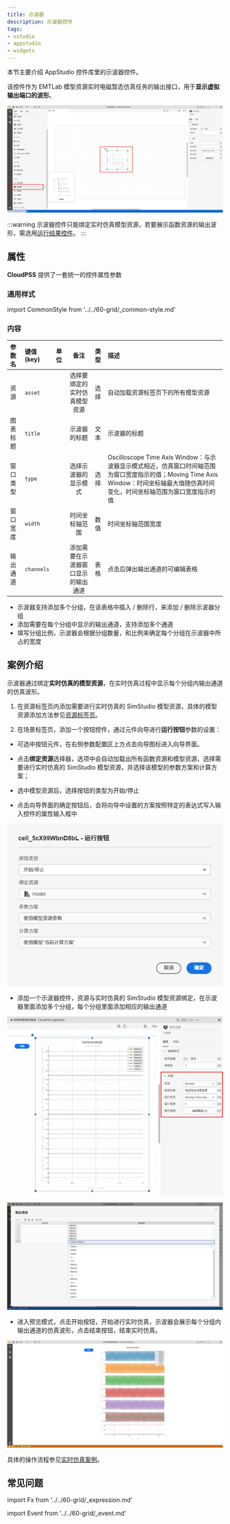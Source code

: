 ```yaml
---
title: 示波器
description: 示波器控件
tags:
- xstudio
- appstudio
- widgets
---
```


本节主要介绍 AppStudio 控件库里的示波器控件。

该控件作为 EMTLab 模型资源实时电磁暂态仿真任务的输出接口，用于**显示虚拟输出端口的波形**。

![示波器控件](oscillograph.png "示波器控件")

:::warning
示波器控件只能绑定实时仿真模型资源，若要展示函数资源的输出波形，需选用[运行结果控件](../10-output-viewer/index.md)。
:::

## 属性

**CloudPSS** 提供了一套统一的控件属性参数

### 通用样式

import CommonStyle from '../../60-grid/_common-style.md'

<CommonStyle />

### 内容

| 参数名 | 键值 (key) | 单位 | 备注 | 类型 | 描述 |
| :--- | :--- | :--- | :--: | :--- | :--- |
| 资源 | `asset` |  | 选择要绑定的实时仿真模型资源 | 选择 | 自动加载资源标签页下的所有模型资源  |
| 图表标题 | `title` |  | 示波器的标题 | 文本 | 示波器的标题 |
| 窗口类型 | `type` |  | 选择示波器的显示模式 | 选择 | Oscilloscope Time Axis Window：与示波器显示模式相近，仿真窗口时间轴范围为窗口宽度指示的值；Moving Time Axis Window：时间坐标轴最大值随仿真时间变化，时间坐标轴范围为窗口宽度指示的值|
| 窗口宽度 | `width` |  | 时间坐标轴范围 | 数值 | 时间坐标轴范围宽度 |
| 输出通道 | `channels` |  | 添加需要在示波器窗口显示的输出通道 | 表格 | 点击后弹出输出通道的可编辑表格 |

- 示波器支持添加多个分组，在该表格中插入 / 删除行，来添加 / 删除示波器分组
- 添加需要在每个分组中显示的输出通道，支持添加多个通道
- 填写分组比例，示波器会根据分组数量，和比例来确定每个分组在示波器中所占的宽度

## 案例介绍

示波器通过绑定**实时仿真的模型资源**，在实时仿真过程中显示每个分组内输出通道的仿真波形。

1. 在资源标签页内添加需要进行实时仿真的 SimStudio 模型资源，具体的模型资源添加方法参见[资源标签页](../../../40-workbench/20-function-zone/20-asset-tab/index.md)。   

2. 在场景标签页，添加一个按钮控件，通过元件向导进行**运行按钮**参数的设置：
   
- 可选中按钮元件，在右侧参数配置区上方点击向导图标进入向导界面。

- 点击**绑定资源**选择器，选项中会自动加载出所有函数资源和模型资源，选择需要进行实时仿真的 SimStudio 模型资源，并选择该模型的参数方案和计算方案；

- 选中模型资源后，选择按钮的类型为开始/停止

- 点击向导界面的确定按钮后，会将向导中设置的方案按照特定的表达式写入输入控件的属性输入框中

![添加按钮资源 =x400](./button.png)

- 添加一个示波器控件，资源与实时仿真的 SimStudio 模型资源绑定，在示波器里面添加多个分组，每个分组里面添加相应的输出通道

![示波器](osillo.png "示波器")

![输出通道](output-channels.png "输出通道")

- 进入预览模式，点击开始按钮，开始进行实时仿真，示波器会展示每个分组内输出通道的仿真波形，点击结束按钮，结束实时仿真。

![实时仿真结果展示](output-results.png "实时仿真结果展示")

具体的操作流程参见[实时仿真案例](../../../70-case-study/50-emt-rt-apps/index.md)。

## 常见问题

import Fx from '../../60-grid/_expression.md'

<Fx />

import Event from '../../60-grid/_event.md'

<Event />

